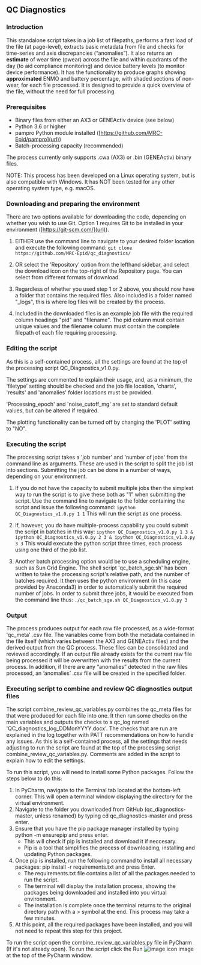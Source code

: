 ## QC Diagnostics 

### Introduction
This standalone script takes in a job list of filepaths, performs a fast load of the file (at page-level), extracts basic metadata from file and checks for time-series and axis discrepancies (“anomalies”). It also returns an **estimate** of wear time (pwear) across the file and within quadrants of the day (to aid compliance monitoring) and device battery levels (to monitor device performance). It has the functionality to produce graphs showing **approximated** ENMO and battery percentage, with shaded sections of non-wear, for each file processed. It is designed to provide a quick overview of the file, without the need for full processing. 

### Prerequisites
*  Binary files from either an AX3 or GENEActiv device (see below)
*  Python 3.6 or higher
*  pampro Python module installed ([https://github.com/MRC-Epid/pampro](url))
*  Batch-processing capacity (recommended)

The process currently only supports .cwa (AX3) or .bin (GENEActiv) binary files.

NOTE: This process has been developed on a Linux operating system, but is also compatible with Windows.  It has NOT been tested for any other operating system type, e.g. macOS.

### Downloading and preparing the environment
There are two options available for downloading the code, depending on whether you wish to use Git.  Option 1 requires Git to be installed in your environment ([https://git-scm.com/](url)).
1.  EITHER use the command line to navigate to your desired folder location and execute the following command:
`git clone https://github.com/MRC-Epid/qc_diagnostics/`

2.  OR select the 'Repository' option from the lefthand sidebar, and select the download icon on the top-right of the Repository page.  You can select from different formats of download.
3.  Regardless of whether you used step 1 or 2 above, you should now have a folder that contains the required files.  Also included is a folder named "_logs", this is where log files will be created by the process.
4.  Included in the downloaded files is an example job file with the required column headings "pid" and "filename". The pid column must contain unique values and the filename column must contain the complete filepath of each file requiring processing.

### Editing the script
As this is a self-contained process, all the settings are found at the top of the processing script QC_Diagnostics_v1.0.py.

The settings are commented to explain their usage, and, as a minimum, the ‘filetype’ setting should be checked and the job file location, 'charts', 'results' and 'anomalies' folder locations must be provided.

'Processing_epoch' and 'noise_cutoff_mg' are set to standard default values, but can be altered if required.

The plotting functionality can be turned off by changing the 'PLOT' setting to "NO".

### Executing the script
The processing script takes a 'job number' and 'number of jobs' from the command line as arguments.  These are used in the script to split the job list into sections.  Submitting the job can be done in a number of ways, depending on your environment.

1.  If you do not have the capacity to submit multiple jobs then the simplest way to run the script is to give these both as "1" when submitting the script. Use the command line to navigate to the folder containing the script and issue the following command: `ipython QC_Diagnostics_v1.0.py 1 1` 
This will run the script as one process.

2.  If, however, you do have multiple-process capability you could submit the script in batches in this way: `ipython QC_Diagnostics_v1.0.py 1 3 & ipython QC_Diagnostics_v1.0.py 2 3 & ipython QC_Diagnostics_v1.0.py 3 3` 
This would execute the python script three times, each process using one third of the job list.

3.  Another batch processing option would be to use a scheduling engine, such as Sun Grid Engine.  The shell script 'qc_batch_sge.sh' has been written to take the processing script's relative path, and the number of batches required.  It then uses the python environment (in this case provided by Anaconda3) in order to automatically submit the required number of jobs.  In order to submit three jobs, it would be executed from the command line thus: `./qc_batch_sge.sh QC_Diagnostics_v1.0.py 3`

### Output
The process produces output for each raw file processed, as a wide-format 'qc_meta' .csv file. The variables come from both the metadata contained in the file itself (which varies between the AX3 and GENEActiv files) and the derived output from the QC process. These files can be consolidated and reviewed accordingly.  If an output file already exists for the current raw file being processed it will be overwritten with the results from the current process.  In addition, if there are any “anomalies” detected in the raw files processed, an ‘anomalies’ .csv file will be created in the specified folder.  

### Executing script to combine and review QC diagnostics output files
The script combine_review_qc_variables.py combines the qc_meta files for that were produced for each file into one. It then run some checks on the main variables and outputs the checks to a qc_log named 'QC_diagnostics_log_DDMonYYYY.docx'. The checks that are run are explained in the log together with PATT recommendations on how to handle any issues. As this is a self-contained process, all the settings that needs adjusting to run the script are found at the top of the processing script combine_review_qc_variables.py. Comments are added in the script to explain how to edit the settings. 

To run this script, you will need to install some Python packages. Follow the steps below to do this:
1. In PyCharm, navigate to the Terminal tab located at the bottom-left corner. This will open a terminal window displaying the directory for the virtual environment.
2. Navigate to the folder you downloaded from GitHub (qc_diagnostics-master, unless renamed) by typing cd qc_diagnostics-master and press enter.
3. Ensure that you have the pip package manager installed by typing python -m ensurepip and press enter.
   - This will check if pip is installed and download it if neccesary.
   - Pip is a tool that simplifies the process of downloading, installing and updating Python packages.
4. Once pip is installed, run the following command to install all necessary packages: pip install -r requirements.txt and press Enter.
   - The requirements.txt file contains a list of all the packages needed to run the script.
   - The terminal will display the installation process, showing the packages being downloaded and installed into you virtual environment.
   - The installation is complete once the terminal returns to the original directory path with a > symbol at the end. This process may take a few minutes.
5. At this point, all the required packages have been installed, and you will not need to repeat this step for this project.


To run the script open the combine_review_qc_variables.py file in PyCharm (If it's not already open).
To run the script click the Run 
![image](https://github.com/user-attachments/assets/15f6a26d-e15e-4d67-82cc-0ade22f03b05)
icon image at the top of the PyCharm window.


